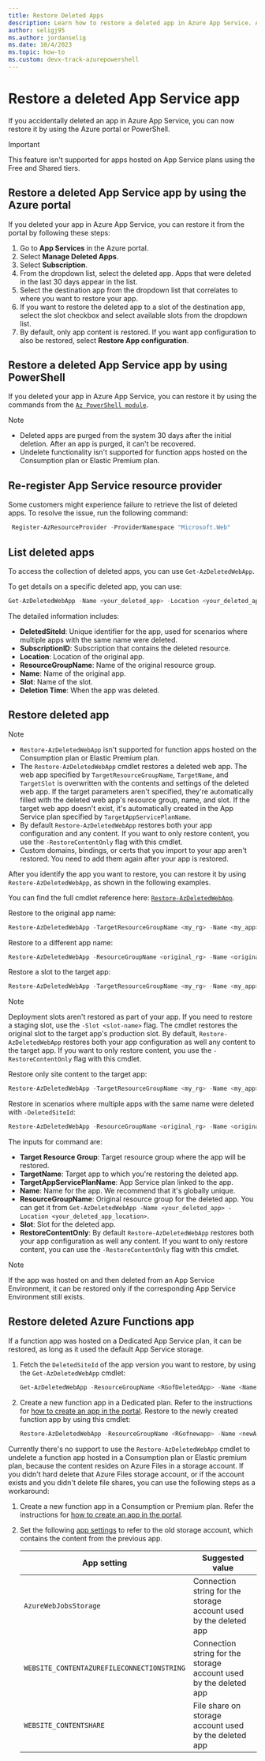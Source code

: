 ```yaml
---
title: Restore Deleted Apps
description: Learn how to restore a deleted app in Azure App Service. Avoid the headache of an accidentally deleted app.
author: seligj95
ms.author: jordanselig
ms.date: 10/4/2023
ms.topic: how-to
ms.custom: devx-track-azurepowershell
---
```


# Restore a deleted App Service app

If you accidentally deleted an app in Azure App Service, you can now restore it by using the Azure portal or PowerShell.

> [!IMPORTANT]
> This feature isn't supported for apps hosted on App Service plans using the Free and Shared tiers.

## Restore a deleted App Service app by using the Azure portal

If you deleted your app in Azure App Service, you can restore it from the portal by following these steps:

1. Go to **App Services** in the Azure portal.
1. Select **Manage Deleted Apps**.
1. Select **Subscription**.
1. From the dropdown list, select the deleted app. Apps that were deleted in the last 30 days appear in the list.
1. Select the destination app from the dropdown list that correlates to where you want to restore your app.
1. If you want to restore the deleted app to a slot of the destination app, select the slot checkbox and select available slots from the dropdown list.
1. By default, only app content is restored. If you want app configuration to also be restored, select **Restore App configuration**.

## Restore a deleted App Service app by using PowerShell

If you deleted your app in Azure App Service, you can restore it by using the commands from the [`Az PowerShell module`](/powershell/azure/).

> [!NOTE]
> * Deleted apps are purged from the system 30 days after the initial deletion. After an app is purged, it can't be recovered.
> * Undelete functionality isn't supported for function apps hosted on the Consumption plan or Elastic Premium plan.

## Re-register App Service resource provider

Some customers might experience failure to retrieve the list of deleted apps. To resolve the issue, run the following command:

```powershell
 Register-AzResourceProvider -ProviderNamespace "Microsoft.Web"
```

## List deleted apps

To access the collection of deleted apps, you can use `Get-AzDeletedWebApp`.

To get details on a specific deleted app, you can use:

```powershell
Get-AzDeletedWebApp -Name <your_deleted_app> -Location <your_deleted_app_location> 
```

The detailed information includes:

* **DeletedSiteId**: Unique identifier for the app, used for scenarios where multiple apps with the same name were deleted.
* **SubscriptionID**: Subscription that contains the deleted resource.
* **Location**: Location of the original app.
* **ResourceGroupName**: Name of the original resource group.
* **Name**: Name of the original app.
* **Slot**: Name of the slot.
* **Deletion Time**: When the app was deleted.

## Restore deleted app

>[!NOTE]
>
>* `Restore-AzDeletedWebApp` isn't supported for function apps hosted on the Consumption plan or Elastic Premium plan.
>* The `Restore-AzDeletedWebApp` cmdlet restores a deleted web app. The web app specified by `TargetResourceGroupName`, `TargetName`, and `TargetSlot` is overwritten with the contents and settings of the deleted web app. If the target parameters aren't specified, they're automatically filled with the deleted web app's resource group, name, and slot. If the target web app doesn't exist, it's automatically created in the App Service plan specified by `TargetAppServicePlanName`.
>* By default `Restore-AzDeletedWebApp` restores both your app configuration and any content. If you want to only restore content, you use the `-RestoreContentOnly` flag with this cmdlet.
>* Custom domains, bindings, or certs that you import to your app aren't restored. You need to add them again after your app is restored.

After you identify the app you want to restore, you can restore it by using `Restore-AzDeletedWebApp`, as shown in the following examples.

You can find the full cmdlet reference here: [`Restore-AzDeletedWebApp`](/powershell/module/az.websites/restore-azdeletedwebapp).

Restore to the original app name:

```powershell
Restore-AzDeletedWebApp -TargetResourceGroupName <my_rg> -Name <my_app> -TargetAppServicePlanName <my_asp>
```

Restore to a different app name:

```powershell
Restore-AzDeletedWebApp -ResourceGroupName <original_rg> -Name <original_app> -TargetResourceGroupName <target_rg> -TargetName <target_app> -TargetAppServicePlanName <target_asp>
```

Restore a slot to the target app:

```powershell
Restore-AzDeletedWebApp -TargetResourceGroupName <my_rg> -Name <my_app> -TargetAppServicePlanName <my_asp> -Slot <original_slot>
```

> [!NOTE]
> Deployment slots aren't restored as part of your app. If you need to restore a staging slot, use the `-Slot <slot-name>` flag.
> The cmdlet restores the original slot to the target app's production slot.
> By default, `Restore-AzDeletedWebApp` restores both your app configuration as well any content to the target app. If you want to only restore content, you use the `-RestoreContentOnly` flag with this cmdlet.

Restore only site content to the target app:

```powershell
Restore-AzDeletedWebApp -TargetResourceGroupName <my_rg> -Name <my_app> -TargetAppServicePlanName <my_asp> -RestoreContentOnly
```

Restore in scenarios where multiple apps with the same name were deleted with `-DeletedSiteId`:

```powershell
Restore-AzDeletedWebApp -ResourceGroupName <original_rg> -Name <original_app> -DeletedId /subscriptions/aaaa0a0a-bb1b-cc2c-dd3d-eeeeee4e4e4e/providers/Microsoft.Web/locations/location/deletedSites/1234 -TargetAppServicePlanName <my_asp>

```

The inputs for command are:

- **Target Resource Group**: Target resource group where the app will be restored.
- **TargetName**: Target app to which you're restoring the deleted app.
- **TargetAppServicePlanName**: App Service plan linked to the app.
- **Name**: Name for the app. We recommend that it's globally unique.
- **ResourceGroupName**: Original resource group for the deleted app. You can get it from `Get-AzDeletedWebApp -Name <your_deleted_app> -Location <your_deleted_app_location>`.
- **Slot**: Slot for the deleted app.
- **RestoreContentOnly**: By default `Restore-AzDeletedWebApp` restores both your app configuration as well any content. If you want to only restore content, you can use the `-RestoreContentOnly` flag with this cmdlet.

> [!NOTE]
> If the app was hosted on and then deleted from an App Service Environment, it can be restored only if the corresponding App Service Environment still exists.

## Restore deleted Azure Functions app

If a function app was hosted on a Dedicated App Service plan, it can be restored, as long as it used the default App Service storage.

1. Fetch the `DeletedSiteId` of the app version you want to restore, by using the `Get-AzDeletedWebApp` cmdlet:

   ```powershell
   Get-AzDeletedWebApp -ResourceGroupName <RGofDeletedApp> -Name <NameofApp> 
   ```

2. Create a new function app in a Dedicated plan. Refer to the instructions for [how to create an app in the portal](../azure-functions/functions-create-function-app-portal.md#create-a-function-app). Restore to the newly created function app by using this cmdlet:

   ```powershell
   Restore-AzDeletedWebApp -ResourceGroupName <RGofnewapp> -Name <newApp> -deletedId "/subscriptions/xxxx/providers/Microsoft.Web/locations/xxxx/deletedSites/xxxx"
   ```

Currently there's no support to use the `Restore-AzDeletedWebApp` cmdlet to undelete a function app hosted in a Consumption plan or Elastic premium plan, because the content resides on Azure Files in a storage account. If you didn't hard delete that Azure Files storage account, or if the account exists and you didn't delete file shares, you can use the following steps as a workaround:

1. Create a new function app in a Consumption or Premium plan. Refer the instructions for [how to create an app in the portal](../azure-functions/functions-create-function-app-portal.md#create-a-function-app).
1. Set the following [app settings](../azure-functions/functions-how-to-use-azure-function-app-settings.md?tabs=portal#settings) to refer to the old storage account, which contains the content from the previous app.

    | App setting      | Suggested value  |
    | ------------ | ---------------- |
    | `AzureWebJobsStorage` | Connection string for the storage account used by the deleted app |
    | `WEBSITE_CONTENTAZUREFILECONNECTIONSTRING` | Connection string for the storage account used by the deleted app |
    | `WEBSITE_CONTENTSHARE` | File share on storage account used by the deleted app |
